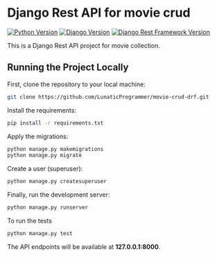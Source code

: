 # Django Rest API for movie crud

[![Python Version](https://img.shields.io/badge/python-3.9-brightgreen.svg)](https://python.org)
[![Django Version](https://img.shields.io/badge/django-3.2-brightgreen.svg)](https://djangoproject.com)
[![Django Rest Framework Version](https://img.shields.io/badge/djangorestframework-3.12-brightgreen.svg)](https://www.django-rest-framework.org/)

This is a Django Rest API project for movie collection.

## Running the Project Locally

First, clone the repository to your local machine:

```bash
git clone https://github.com/LunaticProgrammer/movie-crud-drf.git
```

Install the requirements:

```bash
pip install -r requirements.txt
```

Apply the migrations:

```bash
python manage.py makemigrations
python manage.py migrate
```

Create a user (superuser):

```bash
python manage.py createsuperuser
```

Finally, run the development server:

```bash
python manage.py runserver
```

To run the tests

```bash
python manage.py test
```

The API endpoints will be available at **127.0.0.1:8000**.

